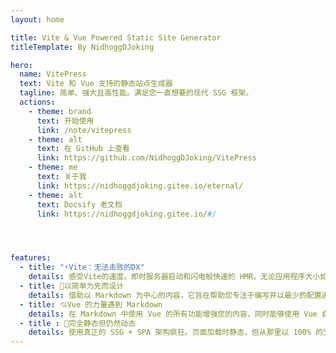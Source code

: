 ```yaml
---
layout: home

title: Vite & Vue Powered Static Site Generator
titleTemplate: By NidhoggDJoking

hero:
  name: VitePress
  text: Vite 和 Vue 支持的静态站点生成器
  tagline: 简单、强大且高性能。满足您一直想要的现代 SSG 框架。
  actions:
    - theme: brand
      text: 开始使用
      link: /note/vitepress
    - theme: alt
      text: 在 GitHub 上查看
      link: https://github.com/NidhoggDJoking/VitePress
    - theme: me
      text: 关于我
      link: https://nidhoggdjoking.gitee.io/eternal/
    - theme: alt
      text: Docsify 老文档
      link: https://nidhoggdjoking.gitee.io/#/




features:
  - title: "⚡️Vite：无法击败的DX"
    details: 感受Vite的速度。即时服务器启动和闪电般快速的 HMR，无论应用程序大小如何，都能保持快速。
  - title: 🖖以简单为先而设计
    details: 借助以 Markdown 为中心的内容，它旨在帮助您专注于编写并以最少的配置进行部署。
  - title: 💘Vue 的力量遇到 Markdown
    details: 在 Markdown 中使用 Vue 的所有功能增强您的内容，同时能够使用 Vue 自定义您的网站。
  - title : 💋完全静态但仍然动态
    details: 使用真正的 SSG + SPA 架构疯狂。页面加载时静态，但从那里以 100% 的交互性吸引用户。
---
```


<style>
:root {
  --vp-home-hero-name-color: transparent;
  --vp-home-hero-name-background: -webkit-linear-gradient(120deg, #bd34fe, #41d1ff);
}
</style>
